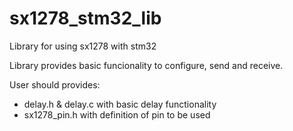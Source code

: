 # sx1278_stm32_lib
Library for using sx1278 with stm32

Library provides basic funcionality to configure, send and receive.

User should provides:
- delay.h & delay.c with basic delay functionality
- sx1278_pin.h with definition of pin to be used

